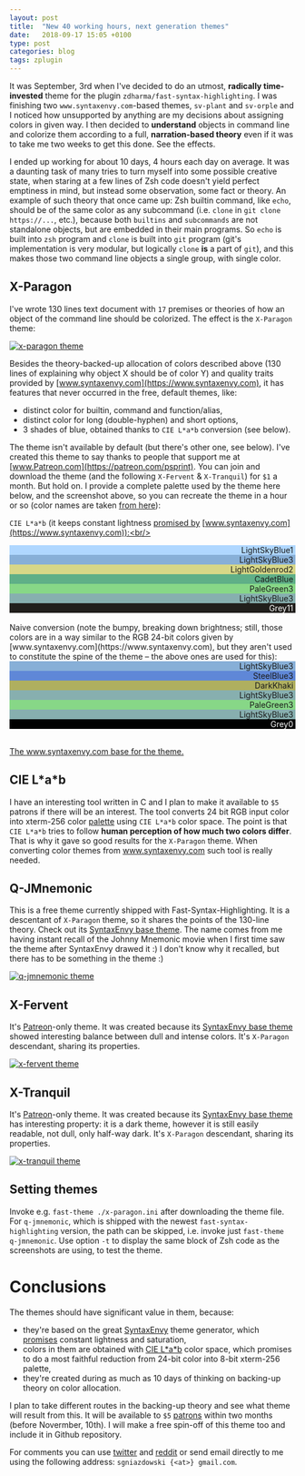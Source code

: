```yaml
---
layout: post
title:  "New 40 working hours, next generation themes"
date:   2018-09-17 15:05 +0100
type: post
categories: blog
tags: zplugin
---
```


It was September, 3rd when I've decided to do an utmost, **radically time-invested** theme for the
plugin `zdharma/fast-syntax-highlighting`. I was finishing two `www.syntaxenvy.com`-based themes,
`sv-plant` and `sv-orple` and I noticed how unsupported by anything are my decisions about assigning
colors in given way. I then decided to **understand** objects in command line and colorize them
according to a full, **narration-based theory** even if it was to take me two weeks to get this
done. See the effects.<!-- more -->

I ended up working for about 10 days, 4 hours each day on average. It was a daunting task of many
tries to turn myself into some possible creative state, when staring at a few lines of Zsh code
doesn't yield perfect emptiness in mind, but instead some observation, some fact or theory. An
example of such theory that once came up: Zsh builtin command, like `echo`, should be of the same
color as any subcommand (i.e. `clone` in `git clone https://...`, etc.), because both `builtins` and
`subcommands` are not standalone objects, but are embedded in their main programs. So `echo` is
built into `zsh` program and `clone` is built into `git` program (git's implementation is very
modular, but logically `clone` **is** a part of `git`), and this makes those two command line
objects a single group, with single color.

## X-Paragon

I've wrote 130 lines text document with `17` premises or theories of how an object of the command
line should be colorized. The effect is the `X-Paragon` theme:

[![x-paragon theme](/assets/x-paragon.png)](/assets/x-paragon.png)

Besides the theory-backed-up allocation of colors described above (130 lines of explaining why
object X should be of color Y) and quality traits provided by
[www.syntaxenvy.com](https://www.syntaxenvy.com), it has features that never occurred in the free,
default themes, like:

 - distinct color for builtin, command and function/alias,
 - distinct color for long (double-hyphen) and short options,
 - 3 shades of blue, obtained thanks to `CIE L*a*b` conversion (see below).

The theme isn't available by default (but there's other one, see below). I've created this theme to
say thanks to people that support me at [www.Patreon.com](https://patreon.com/psprint). You can join
and download the theme (and the following `X-Fervent` & `X-Tranquil`) for `$1` a month. But hold on.
I provide a complete palette used by the theme here below, and the screenshot above, so you can
recreate the theme in a hour or so (color names are taken [from here](https://jonasjacek.github.io/colors/)):

`CIE L*a*b` (it keeps constant lightness [promised by](http://www.boronine.com/2012/10/06/My-Progress-On-HUSL/) [www.syntaxenvy.com](https://www.syntaxenvy.com)):<br/>
<div style='background-color: #afd7ff;' align="right"><div>LightSkyBlue1&nbsp;</div></div>
<div style="background-color: #87afd7;" align="right"><div>LightSkyBlue3&nbsp;</div></div>
<div style="background-color: #d7d787;" align="right"><div>LightGoldenrod2&nbsp;</div></div>
<div style="background-color: #5faf87;" align="right"><div>CadetBlue&nbsp;</div></div>
<div style="background-color: #87d787;" align="right"><div>PaleGreen3&nbsp;</div></div>
<div style="background-color: #87afaf;" align="right"><div>LightSkyBlue3&nbsp;</div></div>
<div style="background-color: #211f1c;" align="right"><div style='color: white;'>Grey11&nbsp;</div></div>
<div align="right"><div>&nbsp;</div></div>
Naive conversion (note the bumpy, breaking down brightness; still, those colors are in a way similar
to the RGB 24-bit colors given by [www.syntaxenvy.com](https://www.syntaxenvy.com), but they aren't
used to constitute the spine of the theme – the above ones are used for this):<br/>
<div style="background-color: #87afd7;" align="right"><div>LightSkyBlue3&nbsp;</div></div>
<div style="background-color: #5f87d7;" align="right"><div>SteelBlue3&nbsp;</div></div>
<div style="background-color: #afaf5f;" align="right"><div>DarkKhaki&nbsp;</div></div>
<div style="background-color: #87afaf;" align="right"><div>LightSkyBlue3&nbsp;</div></div>
<div style="background-color: #87d787;" align="right"><div>PaleGreen3&nbsp;</div></div>
<div style="background-color: #87afaf;" align="right"><div>LightSkyBlue3&nbsp;</div></div>
<div style="background-color: #000000;" align="right"><div style='color: white;'>Grey0&nbsp;</div></div>

<br/>[The www.syntaxenvy.com base for the theme.](https://www.syntaxenvy.com/0063633)

## CIE L\*a\*b

I have an interesting tool written in C and I plan to make it available to `$5` patrons if there
will be an interest.  The tool converts 24 bit RGB input color into xterm-256 color
[palette](https://jonasjacek.github.io/colors/) using `CIE L*a*b` color space. The point is that
`CIE L*a*b` tries to follow **human perception of how much two colors differ**. That is why it gave
so good results for the `X-Paragon` theme. When converting color themes from www.syntaxenvy.com such
tool is really needed.

## Q-JMnemonic

This is a free theme currently shipped with Fast-Syntax-Highlighting. It is a descentant of
`X-Paragon` theme, so it shares the points of the 130-line theory. Check out its [SyntaxEnvy
base theme](https://www.syntaxenvy.com/0753499). The name comes from me having instant recall of the
Johnny Mnemonic movie when I first time saw the theme after SyntaxEnvy drawed it :) I don't know
why it recalled, but there has to be something in the theme :)

[![q-jmnemonic theme](/assets/q-jmnemonic.png)](/assets/q-jmnemonic.png)

## X-Fervent

It's [Patreon](https://patreon.com/psprint)-only theme. It was created because its [SyntaxEnvy base
theme](https://www.syntaxenvy.com/0684041) showed interesting balance between dull and intense
colors. It's `X-Paragon` descendant, sharing its properties.

[![x-fervent theme](/assets/x-fervent.png)](/assets/x-fervent.png)

## X-Tranquil

It's [Patreon](https://patreon.com/psprint)-only theme. It was created because its [SyntaxEnvy base
theme](https://www.syntaxenvy.com/0854273) has interesting property: it is a dark theme, however
it is still easily readable, not dull, only half-way dark. It's `X-Paragon` descendant, sharing its
properties.

[![x-tranquil theme](/assets/x-tranquil.png)](/assets/x-tranquil.png)

## Setting themes

Invoke e.g. `fast-theme ./x-paragon.ini` after downloading the theme file. For `q-jmnemonic`, which
is shipped with the newest `fast-syntax-highlighting` version, the path can be skipped, i.e. invoke
just
`fast-theme q-jmnemonic`. Use option `-t` to display the same block of Zsh code as the screenshots
are using, to test the theme.

# Conclusions

The themes should have significant value in them, because:

 - they're based on the great [SyntaxEnvy](https://www.syntaxenvy.com) theme generator, which
   [promises](http://www.boronine.com/2012/10/06/My-Progress-On-HUSL/) constant lightness and
   saturation,
 - colors in them are obtained with [CIE L\*a\*b](https://en.wikipedia.org/wiki/CIELAB_color_space)
   color space, which promises to do a most faithful
   reduction from 24-bit color into 8-bit xterm-256 palette,
 - they're created during as much as 10 days of thinking on backing-up theory on color allocation.

I plan to take different routes in the backing-up theory and see what theme will result from this.
It will be available to `$5` [patrons](https://Patreon.com/psprint) within two months (before
Novermber, 10th). I will make a free spin-off of this theme too and include it in Github repository.

For comments you can use [twitter](https://twitter.com/ZdharmaI/status/1041733296827375616) and
[reddit](https://www.reddit.com/r/zsh/comments/9gm41c/10_days_of_work_radically_timeinvested_themes_for/)
or send email directly to me using the following address: `sgniazdowski {<at>} gmail.com`.

